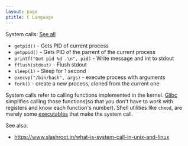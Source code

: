 ```yaml
---
layout: page
ptitle: C Language
---
```

System calls: [See all](http://man7.org/linux/man-pages/man2/syscalls.2.html)
- `getpid()` - Gets PID of current process
- `getppid()` - Gets PID of the parrent of the current process
- `printf("Got pid %d .\n", pid)` - Write message and int to stdout
- `fflush(stdout)` - Flush stdout
- `sleep(1)` - Sleep for 1 second
- `execvp("/bin/bash", args)` - execute process with arguments
- `fork()` - create a new process, cloned from the current one

System calls refer to calling functions implemented in the kernel. [Glibc](https://www.gnu.org/software/libc/) simplifies calling those functions(so that you don't have to work with registers and know each function's number). Shell utilities like `chmod`, are merely some [executables](http://git.savannah.gnu.org/cgit/coreutils.git/tree/src/chmod.c) that make the system call.

See also:
 - https://www.slashroot.in/what-is-system-call-in-unix-and-linux
